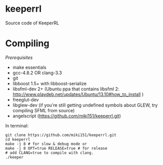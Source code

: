 keeperrl
========

Source code of KeeperRL

Compiling
=========

*Prerequisites*

  * make essentials
  * gcc-4.8.2 OR clang-3.3
  * git
  * libboost 1.5+ with libboost-serialize
  * libsfml-dev 2+ (Ubuntu ppa that contains libsfml 2: http://www.playdeb.net/updates/Ubuntu/13.10#how_to_install )
  * freeglut-dev
  * libglew-dev (if you're still getting undefined symbols about GLEW, try compiling SFML from source)
  * angelscript (https://github.com/miki151/keeperrl.git)



In terminal:  
  ```
  git clone https://github.com/miki151/keeperrl.git
  cd keeperrl
  make -j 8 # for slow & debug mode or
  make -j 8 OPT=true RELEASE=true # for release
  # add CLANG=true to compile with clang.
  ./keeper
  ```
